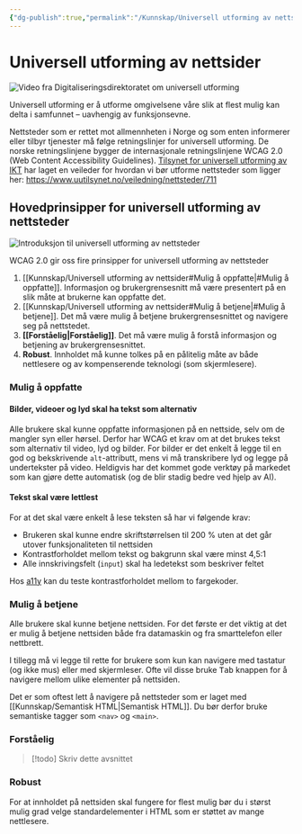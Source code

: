 ```yaml
---
{"dg-publish":true,"permalink":"/Kunnskap/Universell utforming av nettsider/","title":"Universell utforming av nettsider","tags":["it1","html"]}
---
```



# Universell utforming av nettsider

![Video fra Digitaliseringsdirektoratet om universell utforming](https://youtu.be/mZFpcHSDdvk)

Universell utforming er å utforme omgivelsene våre slik at flest mulig kan delta i samfunnet – uavhengig av funksjonsevne.

Nettsteder som er rettet mot allmennheten i Norge og som enten informerer eller tilbyr tjenester må følge retningslinjer for universell utforming. De norske retningslinjene bygger de internasjonale retningslinjene <abbr>WCAG</abbr> 2.0 (Web Content Accessibility Guidelines). [Tilsynet for universell utforming av IKT](https://www.uutilsynet.no/) har laget en veileder for hvordan vi bør utforme nettsteder som ligger her: <https://www.uutilsynet.no/veiledning/nettsteder/711>

## Hovedprinsipper for universell utforming av nettsteder
![Introduksjon til universell utforming av nettsteder](https://www.youtube.com/watch?v=KSLx3yPwGGY)

<abbr>WCAG</abbr> 2.0 gir oss fire prinsipper for universell utforming av nettsteder

1. [[Kunnskap/Universell utforming av nettsider#Mulig å oppfatte\|#Mulig å oppfatte]]. Informasjon og brukergrensesnitt må være presentert på en slik måte at brukerne kan oppfatte det.
2. [[Kunnskap/Universell utforming av nettsider#Mulig å betjene\|#Mulig å betjene]]. Det må være mulig å betjene brukergrensesnittet og navigere seg på nettstedet.
3. **[[Forståelig\|Forståelig]]**. Det må være mulig å forstå informasjon og betjening av brukergrensesnittet.
4. **Robust**. Innholdet må kunne tolkes på en pålitelig måte av både nettlesere og av kompenserende teknologi (som skjermlesere).

### Mulig å oppfatte

#### Bilder, videoer og lyd skal ha tekst som alternativ
Alle brukere skal kunne oppfatte informasjonen på en nettside, selv om de mangler syn eller hørsel. Derfor har <abbr>WCAG</abbr> et krav om at det brukes tekst som alternativ til video, lyd og bilder. For bilder er det enkelt å legge til en god og bekskrivende `alt`-attributt, mens vi må transkribere lyd og legge på undertekster på video. Heldigvis har det kommet gode verktøy på markedet som kan gjøre dette automatisk (og de blir stadig bedre ved hjelp av AI).

#### Tekst skal være lettlest
For at det skal være enkelt å lese teksten så har vi følgende krav:
- Brukeren skal kunne endre skriftstørrelsen til 200 % uten at det går utover funksjonaliteten til nettsiden
- Kontrastforholdet mellom tekst og bakgrunn skal være minst 4,5:1
- Alle innskrivingsfelt (`input`) skal ha ledetekst som beskriver feltet

Hos [a11y](https://color.a11y.com/ContrastPair/) kan du teste kontrastforholdet mellom to fargekoder.

### Mulig å betjene
Alle brukere skal kunne betjene nettsiden. For det første er det viktig at det er mulig å betjene nettsiden både fra datamaskin og fra smarttelefon eller nettbrett.

I tillegg må vi legge til rette for brukere som kun kan navigere med tastatur (og ikke mus) eller med skjermleser. Ofte vil disse bruke <kbd>Tab</kbd> knappen for å navigere mellom ulike elementer på nettsiden.

Det er som oftest lett å navigere på nettsteder som er laget med [[Kunnskap/Semantisk HTML\|Semantisk HTML]]. Du bør derfor bruke semantiske tagger som `<nav>` og `<main>`.

### Forståelig
>[!todo] Skriv dette avsnittet

### Robust
For at innholdet på nettsiden skal fungere for flest mulig bør du i størst mulig grad velge standardelementer i HTML som er støttet av mange nettlesere. 
